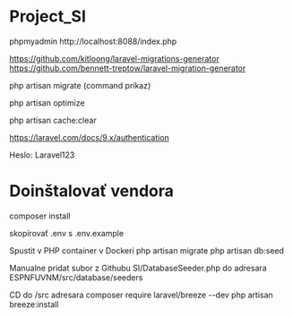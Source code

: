 # Project_SI

phpmyadmin
http://localhost:8088/index.php 



https://github.com/kitloong/laravel-migrations-generator
https://github.com/bennett-treptow/laravel-migration-generator

php artisan migrate (command príkaz)

php artisan optimize

php artisan cache:clear

https://laravel.com/docs/9.x/authentication

Heslo: Laravel123

# Doinštalovať vendora

composer install

skopírovať .env s .env.example

Spustit v PHP container v Dockeri
php artisan migrate 
php artisan db:seed

Manualne pridat subor z Githubu SI/DatabaseSeeder.php do adresara ESPNFUVNM/src/database/seeders

CD do /src adresara
composer require laravel/breeze --dev
php artisan breeze:install
